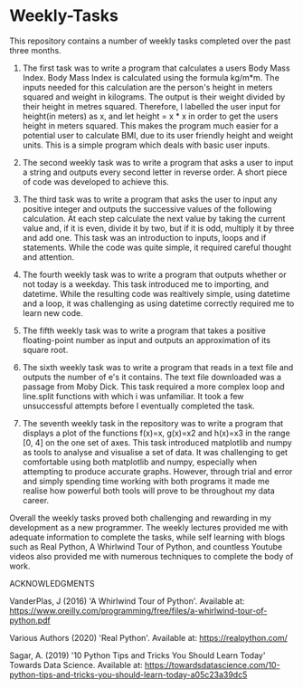 # Weekly-Tasks


This repository contains a number of weekly tasks completed over the past three months.

1. The first task was to write a program that calculates a users Body Mass Index. Body Mass Index is calculated using the formula kg/m*m. The inputs needed for this calculation are the person's height in meters squared and weight in kilograms. The output is their weight divided by their height in metres squared. Therefore, I labelled the user input for height(in meters) as x, and let height = x * x in order to get the users height in meters squared. This makes the program much easier for a potential user to calculate BMI, due to its user friendly height and weight units. This is a simple program which deals with basic user inputs.

2. The second weekly task was to write a program that asks a user to input a string and outputs every second letter in reverse order. A short piece of code was developed to achieve this.

3. The third task was to write a program that asks the user to input any positive integer and outputs the successive values of the following calculation. At each step calculate the next value by taking the current value and, if it is even, divide it by two, but if it is odd, multiply it by three and add one. This task was an introduction to inputs, loops and if statements. While the code was quite simple, it required careful thought and attention.

4. The fourth weekly task was to write a program that outputs whether or not today is a weekday. This task introduced me to importing, and datetime. While the resulting code was realtively simple, using datetime and a loop, it was challenging as using datetime correctly required me to learn new code.

5. The fifth weekly task was to write a program that takes a positive floating-point number as input and outputs an approximation of its square root.

6. The sixth weekly task was to write a program that reads in a text file and outputs the number of e's it contains. The text file downloaded was a passage from Moby Dick. This task required a more complex loop and line.split functions with which i was unfamiliar. It took a few unsuccessful attempts before I eventually completed the task.

7. The seventh weekly task in the repository was to write a program that displays a plot of the functions f(x)=x, g(x)=x2 and h(x)=x3 in the range [0, 4] on the one set of axes. This task introduced matplotlib and numpy as tools to analyse and visualise a set of data. It was challenging to get comfortable using both matplotlib and numpy, especially when attempting to produce accurate graphs. However, through trial and error and simply spending time working with both programs it made me realise how powerful both tools will prove to be throughout my data career.

Overall the weekly tasks proved both challenging and rewarding in my development as a new programmer. The weekly lectures provided me with adequate information to complete the tasks, while self learning with blogs such as Real Python, A Whirlwind Tour of Python, and countless Youtube videos also provided me with numerous techniques to complete the body of work.



ACKNOWLEDGMENTS

VanderPlas, J (2016) 'A Whirlwind Tour of Python'. Available at: https://www.oreilly.com/programming/free/files/a-whirlwind-tour-of-python.pdf

Various Authors (2020) 'Real Python'. Available at: https://realpython.com/

Sagar, A. (2019) '10 Python Tips and Tricks You Should Learn Today' Towards Data Science. Available at: https://towardsdatascience.com/10-python-tips-and-tricks-you-should-learn-today-a05c23a39dc5

